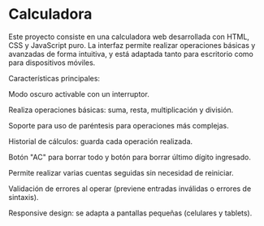 # Calculadora
Este proyecto consiste en una calculadora web desarrollada con HTML, CSS y JavaScript puro. La interfaz permite realizar operaciones básicas y avanzadas de forma intuitiva, y está adaptada tanto para escritorio como para dispositivos móviles.

Características principales:

Modo oscuro activable con un interruptor.

Realiza operaciones básicas: suma, resta, multiplicación y división.

Soporte para uso de paréntesis para operaciones más complejas.

Historial de cálculos: guarda cada operación realizada.

Botón "AC" para borrar todo y botón para borrar último dígito ingresado.

Permite realizar varias cuentas seguidas sin necesidad de reiniciar.

Validación de errores al operar (previene entradas inválidas o errores de sintaxis).

Responsive design: se adapta a pantallas pequeñas (celulares y tablets).